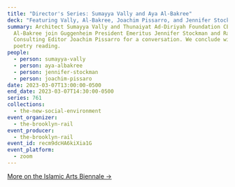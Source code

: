 ```yaml
---
title: "Director's Series: Sumayya Vally and Aya Al-Bakree"
deck: "Featuring Vally, Al-Bakree, Joachim Pissarro, and Jennifer Stockman "
summary: Architect Sumayya Vally and Thunaiyat Ad-Diriyah Foundation CEO Aya
  Al-Bakree join Guggenheim President Emeritus Jennifer Stockman and Rail
  Consulting Editor Joachim Pissarro for a conversation. We conclude with a
  poetry reading.
people:
  - person: sumayya-vally
  - person: aya-albakree
  - person: jennifer-stockman
  - person: joachim-pissaro
date: 2023-03-07T13:00:00-0500
end_date: 2023-03-07T14:30:00-0500
series: 761
collections:
  - the-new-social-environment
event_organizer:
  - the-brooklyn-rail
event_producer:
  - the-brooklyn-rail
event_id: recm9dcHA6kiXia1G
event_platform:
  - zoom
---
```

[More on the Islamic Arts Biennale →](https://biennale.org.sa/)